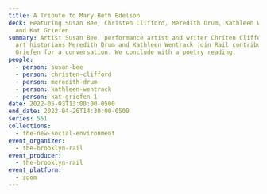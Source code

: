 ```yaml
---
title: A Tribute to Mary Beth Edelson
deck: Featuring Susan Bee, Christen Clifford, Meredith Drum, Kathleen Wentrack,
  and Kat Griefen
summary: Artist Susan Bee, performance artist and writer Chriten Clifford, and
  art historians Meredith Drum and Kathleen Wentrack join Rail contributor Kat
  Griefen for a conversation. We conclude with a poetry reading.
people:
  - person: susan-bee
  - person: christen-clifford
  - person: meredith-drum
  - person: kathleen-wentrack
  - person: kat-griefen-1
date: 2022-05-03T13:00:00-0500
end_date: 2022-04-26T14:30:00-0500
series: 551
collections:
  - the-new-social-environment
event_organizer:
  - the-brooklyn-rail
event_producer:
  - the-brooklyn-rail
event_platform:
  - zoom
---
```

